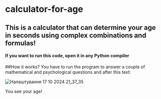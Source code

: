 # calculator-for-age
## This is a calculator that can determine your age in seconds using complex combinations and formulas!
#### If you want to run this code, open it in any Python compiler
##How it works?
You have to run the program to answer a couple of mathematical and psychological questions and after this text:

![Налаштування 17 10 2024 21_37_35](https://github.com/user-attachments/assets/3171e707-e625-498a-ab9a-ce91de9acb7c)

You see your age!
